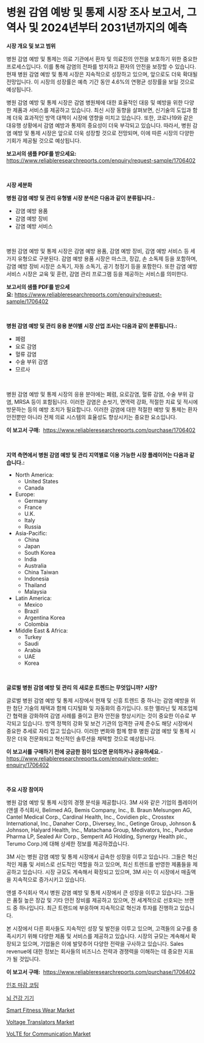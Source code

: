 <p><h1>병원 감염 예방 및 통제 시장 조사 보고서, 그 역사 및 2024년부터 2031년까지의 예측</h1></p><p><strong>시장 개요 및 보고 범위</strong></p>
<p><p>병원 감염 예방 및 통제는 의료 기관에서 환자 및 의료진의 안전을 보호하기 위한 중요한 프로세스입니다. 이를 통해 감염의 전파를 방지하고 환자의 안전을 보장할 수 있습니다. 현재 병원 감염 예방 및 통제 시장은 지속적으로 성장하고 있으며, 앞으로도 더욱 확대될 전망입니다. 이 시장의 성장률은 예측 기간 동안 4.6%의 연평균 성장률을 보일 것으로 예상됩니다. </p><p>병원 감염 예방 및 통제 시장은 감염 병원체에 대한 효율적인 대응 및 예방을 위한 다양한 제품과 서비스를 제공하고 있습니다. 최신 시장 동향을 살펴보면, 신기술의 도입과 함께 더욱 효과적인 방역 대책이 시장에 영향을 미치고 있습니다. 또한, 코로나19와 같은 대유행 상황에서 감염 예방과 통제의 중요성이 더욱 부각되고 있습니다. 따라서, 병원 감염 예방 및 통제 시장은 앞으로 더욱 성장할 것으로 전망되며, 이에 따른 시장의 다양한 기회가 제공될 것으로 예상됩니다.</p></p>
<p><strong>보고서의 샘플 PDF를 받으세요:</strong> <a href="https://www.reliableresearchreports.com/enquiry/request-sample/1706402">https://www.reliableresearchreports.com/enquiry/request-sample/1706402</a></p>
<p>&nbsp;</p>
<p><strong>시장 세분화</strong></p>
<p><strong>병원 감염 예방 및 관리 유형별 시장 분석은 다음과 같이 분류됩니다.:</strong></p>
<p><ul><li>감염 예방 용품</li><li>감염 예방 장비</li><li>감염 예방 서비스</li></ul></p>
<p>&nbsp;</p>
<p><p>병원 감염 예방 및 통제 시장은 감염 예방 용품, 감염 예방 장비, 감염 예방 서비스 등 세 가지 유형으로 구분된다. 감염 예방 용품 시장은 마스크, 장갑, 손 소독제 등을 포함하며, 감염 예방 장비 시장은 소독기, 자동 소독기, 공기 청정기 등을 포함한다. 또한 감염 예방 서비스 시장은 교육 및 훈련, 감염 관리 프로그램 등을 제공하는 서비스를 의미한다.</p></p>
<p><strong>보고서의 샘플 PDF를 받으세요:</strong>&nbsp;<a href="https://www.reliableresearchreports.com/enquiry/request-sample/1706402">https://www.reliableresearchreports.com/enquiry/request-sample/1706402</a></p>
<p>&nbsp;</p>
<p><strong> 병원 감염 예방 및 관리 응용 분야별 시장 산업 조사는 다음과 같이 분류됩니다.:</strong></p>
<p><ul><li>폐렴</li><li>요로 감염</li><li>혈류 감염</li><li>수술 부위 감염</li><li>므르사</li></ul></p>
<p>&nbsp;</p>
<p><p>병원 감염 예방 및 통제 시장의 응용 분야에는 폐렴, 요로감염, 혈류 감염, 수술 부위 감염, MRSA 등이 포함됩니다. 이러한 감염은 손씻기, 면역력 강화, 적절한 치료 및 적시에 방문하는 등의 예방 조치가 필요합니다. 이러한 감염에 대한 적절한 예방 및 통제는 환자 안전뿐만 아니라 전체 의료 시스템의 효율성도 향상시키는 중요한 요소입니다.</p></p>
<p><strong>이 보고서 구매:</strong>&nbsp; <a href="https://www.reliableresearchreports.com/purchase/1706402">https://www.reliableresearchreports.com/purchase/1706402</a></p>
<p>&nbsp;</p>
<p><strong>지역 측면에서 병원 감염 예방 및 관리 지역별로 이용 가능한 시장 플레이어는 다음과 같습니다.:</strong></p>
<p><ul>
    <li>
        North America:
        <ul>
            <li>United States</li>
            <li>Canada</li>
        </ul>
    </li>
    <li>
        Europe:
        <ul>
            <li>Germany</li>
            <li>France</li>
            <li>U.K.</li>
            <li>Italy</li>
            <li>Russia</li>
        </ul>
    </li>
    <li>
        Asia-Pacific:
        <ul>
            <li>China</li>
            <li>Japan</li>
            <li>South Korea</li>
            <li>India</li>
            <li>Australia</li>
            <li>China Taiwan</li>
            <li>Indonesia</li>
            <li>Thailand</li>
            <li>Malaysia</li>
        </ul>
    </li>
    <li>
        Latin America:
        <ul>
            <li>Mexico</li>
            <li>Brazil</li>
            <li>Argentina Korea</li>
            <li>Colombia</li>
        </ul>
    </li>
    <li>
        Middle East & Africa:
        <ul>
            <li>Turkey</li>
            <li>Saudi</li>
            <li>Arabia</li>
            <li>UAE</li>
            <li>Korea</li>
        </ul>
    </li>
    </ul></p>
<p>&nbsp;</p>
<p><strong>글로벌 병원 감염 예방 및 관리 의 새로운 트렌드는 무엇입니까? 시장?</strong></p>
<p><p>글로벌 병원 감염 예방 및 통제 시장에서 현재 및 신흥 트렌드 중 하나는 감염 예방을 위한 첨단 기술의 채택과 함께 디지털화 및 자동화의 증가입니다. 또한 멜라닌 및 제조업체 간 협력을 강화하여 감염 사례를 줄이고 환자 안전을 향상시키는 것이 중요한 이슈로 부각되고 있습니다. 방역 정책의 강화 및 보건 기관의 엄격한 규제 준수도 해당 시장에서 중요한 추세로 자리 잡고 있습니다. 이러한 변화와 함께 향후 병원 감염 예방 및 통제 시장은 더욱 전문화되고 혁신적인 솔루션을 채택할 것으로 예상됩니다.</p></p>
<p><strong>이 보고서를 구매하기 전에 궁금한 점이 있으면 문의하거나 공유하세요.</strong>- <a href="https://www.reliableresearchreports.com/enquiry/pre-order-enquiry/1706402">https://www.reliableresearchreports.com/enquiry/pre-order-enquiry/1706402</a></p>
<p>&nbsp;</p>
<p><strong>주요 시장 참여자</strong></p>
<p><p>병원 감염 예방 및 통제 시장의 경쟁 분석을 제공합니다. 3M 사와 같은 기업의 플레이어(앤셀 주식회사, Belimed AG, Bemis Company, Inc., B. Braun Melsungen AG, Cantel Medical Corp., Cardinal Health, Inc., Covidien plc., Crosstex International, Inc., Danaher Corp., Diversey, Inc., Getinge Group, Johnson & Johnson, Halyard Health, Inc., Matachana Group, Medivators, Inc., Purdue Pharma LP, Sealed Air Corp., Semperit AG Holding, Synergy Health plc., Terumo Corp.)에 대해 상세한 정보를 제공하겠습니다.</p><p>3M 사는 병원 감염 예방 및 통제 시장에서 급속한 성장을 이루고 있습니다. 그들은 혁신적인 제품 및 서비스로 선도적인 역할을 하고 있으며, 최신 트렌드를 반영한 제품들을 제공하고 있습니다. 시장 규모도 계속해서 확장되고 있으며, 3M 사는 이 시장에서 매출액을 지속적으로 증가시키고 있습니다.</p><p>앤셀 주식회사 역시 병원 감염 예방 및 통제 시장에서 큰 성장을 이루고 있습니다. 그들은 품질 높은 장갑 및 기타 안전 장비를 제공하고 있으며, 전 세계적으로 선호되는 브랜드 중 하나입니다. 최근 트렌드에 부응하며 지속적으로 혁신과 투자를 진행하고 있습니다.</p><p>본 시장에서 다른 회사들도 지속적인 성장 및 발전을 이루고 있으며, 고객들의 요구를 충족시키기 위해 다양한 제품 및 서비스를 제공하고 있습니다. 시장의 규모는 계속해서 확장되고 있으며, 기업들은 이에 발맞추어 다양한 전략을 구사하고 있습니다. Sales revenue에 대한 정보는 회사들의 비즈니스 전략과 경쟁력을 이해하는 데 중요한 지표가 될 것입니다.</p></p>
<p><strong>이 보고서 구매:</strong>&nbsp;&nbsp;<a href="https://www.reliableresearchreports.com/purchase/1706402">https://www.reliableresearchreports.com/purchase/1706402</a></p>
<p><p><a href="https://github.com/vs019sa3m8x/Market-Research-Report-List-1/blob/main/47628044510.md">인조 마감 코팅</a></p><p><a href="https://github.com/lzrvbyqzftro57/Market-Research-Report-List-1/blob/main/77347784509.md">뇌 건강 기기</a></p><p><a href="https://github.com/gulaimolin/Market-Research-Report-List-3/blob/main/smart-fitness-wear-market.md">Smart Fitness Wear Market</a></p><p><a href="https://issuu.com/reportprime-2/docs/voltage-translators-market-size-2030.pptx">Voltage Translators Market</a></p><p><a href="https://issuu.com/reportprime-2/docs/volte-for-communication-market-size-2030.pptx">VoLTE for Communication Market</a></p></p>
